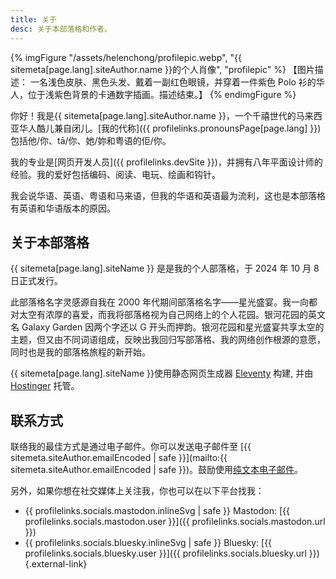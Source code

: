 ```yaml
---
title: 关于
desc: 关于本部落格和作者。
---
```

{% imgFigure "/assets/helenchong/profilepic.webp", "{{ sitemeta[page.lang].siteAuthor.name }}的个人肖像", "profilepic" %}
【图片描述： 一名浅色皮肤、黑色头发、戴着一副红色眼镜，并穿着一件紫色 Polo 衫的华人，位于浅紫色背景的卡通数字插画。描述结束。】
{% endimgFigure %}

你好！我是{{ sitemeta[page.lang].siteAuthor.name }}，一个千禧世代的马来西亚华人酷儿兼自闭儿。[我的代称]({{ profilelinks.pronounsPage[page.lang] }})包括他/你、tā/你、她/妳和粤语的佢/你。

我的专业是[网页开发人员]({{ profilelinks.devSite }})，并拥有八年平面设计师的经验。我的爱好包括编码、阅读、电玩、绘画和钩针。

我会说华语、英语、粤语和马来语，但我的华语和英语最为流利，这也是本部落格有英语和华语版本的原因。

## 关于本部落格

{{ sitemeta[page.lang].siteName }} 是是我的个人部落格，于 2024 年 10 月 8 日正式发行。

此部落格名字灵感源自我在 2000 年代期间部落格名字——星光盛宴。我一向都对太空有浓厚的喜爱，而我将部落格视为自己网络上的个人花园。银河花园的英文名 Galaxy Garden 因两个字还以 G 开头而押韵。银河花园和星光盛宴共享太空的主题，但又由不同词语组成，反映出我回归写部落格、我的网络创作根源的意愿，同时也是我的部落格旅程的新开始。

{{ sitemeta[page.lang].siteName }}使用静态网页生成器 [Eleventy](https://www.11ty.dev/) 构建, 并由 [Hostinger](https://www.hostinger.my/) 托管。

## 联系方式

联络我的最佳方式是通过电子邮件。你可以发送电子邮件至 [{{ sitemeta.siteAuthor.emailEncoded | safe }}](mailto:{{ sitemeta.siteAuthor.emailEncoded | safe }})。鼓励使用[纯文本电子邮件](https://useplaintext.email/)。

另外，如果你想在社交媒体上关注我，你也可以在以下平台找我：
- {{ profilelinks.socials.mastodon.inlineSvg | safe }} Mastodon: [{{ profilelinks.socials.mastodon.user }}]({{ profilelinks.socials.mastodon.url }})
- {{ profilelinks.socials.bluesky.inlineSvg | safe }} Bluesky: [{{ profilelinks.socials.bluesky.user }}]({{ profilelinks.socials.bluesky.url }}){.external-link}